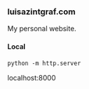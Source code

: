 ### luisazintgraf.com

My personal website.

#### Local 
```
python -m http.server
```

localhost:8000
